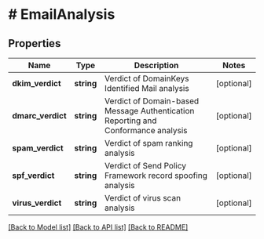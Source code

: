 # # EmailAnalysis

## Properties

Name | Type | Description | Notes
------------ | ------------- | ------------- | -------------
**dkim_verdict** | **string** | Verdict of DomainKeys Identified Mail analysis | [optional] 
**dmarc_verdict** | **string** | Verdict of Domain-based Message Authentication Reporting and Conformance analysis | [optional] 
**spam_verdict** | **string** | Verdict of spam ranking analysis | [optional] 
**spf_verdict** | **string** | Verdict of Send Policy Framework record spoofing analysis | [optional] 
**virus_verdict** | **string** | Verdict of virus scan analysis | [optional] 

[[Back to Model list]](../../README.md#documentation-for-models) [[Back to API list]](../../README.md#documentation-for-api-endpoints) [[Back to README]](../../README.md)



